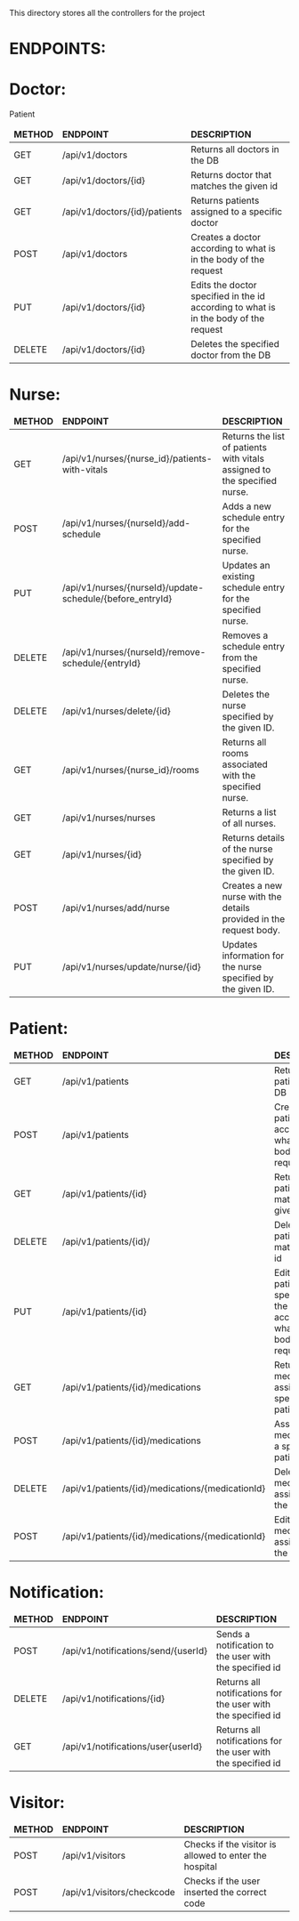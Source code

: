 This directory stores all the controllers for the project

# ENDPOINTS:

# Doctor:

<table>
<thead>
    <td><strong>METHOD</strong></td>
    <td><strong>ENDPOINT</strong></td>
    <td><strong>DESCRIPTION</strong></td>
</thead>
<tr>
    <td>GET</td>
    <td>/api/v1/doctors</td>
    <td>Returns all doctors in the DB</td>
</tr>Patient
<tr>
    <td>GET</td>
    <td>/api/v1/doctors/{id}</td>
    <td>Returns doctor that matches the given id</td>
</tr>
<tr>
    <td>GET</td>
    <td>/api/v1/doctors/{id}/patients</td>
    <td>Returns patients assigned to a specific doctor</td>
</tr>
<tr>
    <td>POST</td>
    <td>/api/v1/doctors</td>
    <td>Creates a doctor according to what is in the body of the request</td>
</tr>
<tr>
    <td>PUT</td>
    <td>/api/v1/doctors/{id}</td>
    <td>Edits the doctor specified in the id according to what is in the body of the request</td>
</tr>
<tr>
    <td>DELETE</td>
    <td>/api/v1/doctors/{id}</td>
    <td>Deletes the specified doctor from the DB</td>
</tr>
</table>

# Nurse:

<table>
  <thead>
    <tr>
      <td><strong>METHOD</strong></td>
      <td><strong>ENDPOINT</strong></td>
      <td><strong>DESCRIPTION</strong></td>
    </tr>
  </thead>
  <tbody>
    <tr>
      <td>GET</td>
      <td>/api/v1/nurses/{nurse_id}/patients-with-vitals</td>
      <td>Returns the list of patients with vitals assigned to the specified nurse.</td>
    </tr>
    <tr>
      <td>POST</td>
      <td>/api/v1/nurses/{nurseId}/add-schedule</td>
      <td>Adds a new schedule entry for the specified nurse.</td>
    </tr>
    <tr>
      <td>PUT</td>
      <td>/api/v1/nurses/{nurseId}/update-schedule/{before_entryId}</td>
      <td>Updates an existing schedule entry for the specified nurse.</td>
    </tr>
    <tr>
      <td>DELETE</td>
      <td>/api/v1/nurses/{nurseId}/remove-schedule/{entryId}</td>
      <td>Removes a schedule entry from the specified nurse.</td>
    </tr>
    <tr>
      <td>DELETE</td>
      <td>/api/v1/nurses/delete/{id}</td>
      <td>Deletes the nurse specified by the given ID.</td>
    </tr>
    <tr>
      <td>GET</td>
      <td>/api/v1/nurses/{nurse_id}/rooms</td>
      <td>Returns all rooms associated with the specified nurse.</td>
    </tr>
    <tr>
      <td>GET</td>
      <td>/api/v1/nurses/nurses</td>
      <td>Returns a list of all nurses.</td>
    </tr>
    <tr>
      <td>GET</td>
      <td>/api/v1/nurses/{id}</td>
      <td>Returns details of the nurse specified by the given ID.</td>
    </tr>
    <tr>
      <td>POST</td>
      <td>/api/v1/nurses/add/nurse</td>
      <td>Creates a new nurse with the details provided in the request body.</td>
    </tr>
    <tr>
      <td>PUT</td>
      <td>/api/v1/nurses/update/nurse/{id}</td>
      <td>Updates information for the nurse specified by the given ID.</td>
    </tr>
  </tbody>
</table>

# Patient:

<table>
<thead>
    <td><strong>METHOD</strong></td>
    <td><strong>ENDPOINT</strong></td>
    <td><strong>DESCRIPTION</strong></td>
</thead>
<tr>
    <td>GET</td>
    <td>/api/v1/patients</td>
    <td>Returns all patients in the DB</td>
</tr>
<tr>
    <td>POST</td>
    <td>/api/v1/patients</td>
    <td>Creates a patient according to what is in the body of the request</td>
</tr>
<tr>
    <td>GET</td>
    <td>/api/v1/patients/{id}</td>
    <td>Returns patient that matches the given id</td>
</tr>
<tr>
    <td>DELETE</td>
    <td>/api/v1/patients/{id}/</td>
    <td>Deletes the patient that matched the id</td>
</tr>
<tr>
    <td>PUT</td>
    <td>/api/v1/patients/{id}</td>
    <td>Edits the patient specified in the id according to what is in the body of the request</td>
</tr>
<tr>
    <td>GET</td>
    <td>/api/v1/patients/{id}/medications</td>
    <td>Returns medications assigned to a specific patient</td>
</tr>
<tr>
    <td>POST</td>
    <td>/api/v1/patients/{id}/medications</td>
    <td>Assigns a medication to a specific patient</td>
</tr>
<tr>
    <td>DELETE</td>
    <td>/api/v1/patients/{id}/medications/{medicationId}</td>
    <td>Deletes the medication assigned to the patient</td>
</tr>
<tr>
    <td>POST</td>
    <td>/api/v1/patients/{id}/medications/{medicationId}</td>
    <td>Edits the medication assigned to the patient</td>
</tr>
</table>

# Notification:

<table>
<thead>
    <td><strong>METHOD</strong></td>
    <td><strong>ENDPOINT</strong></td>
    <td><strong>DESCRIPTION</strong></td>
</thead>
<tr>
    <td>POST</td>
    <td>/api/v1/notifications/send/{userId}</td>
    <td>Sends a notification to the user with the specified id</td>
</tr>
<tr>
    <td>DELETE</td>
    <td>/api/v1/notifications/{id}</td>
    <td>Returns all notifications for the user with the specified id</td>
</tr>
<tr>
    <td>GET</td>
    <td>/api/v1/notifications/user{userId}</td>
    <td>Returns all notifications for the user with the specified id</td>
</tr>
</table>

# Visitor:

<table>
<thead>
    <td><strong>METHOD</strong></td>
    <td><strong>ENDPOINT</strong></td>
    <td><strong>DESCRIPTION</strong></td>
</thead>
<tr>
    <td>POST</td>
    <td>/api/v1/visitors</td>
    <td>Checks if the visitor is allowed to enter the hospital</td>
</tr>
<tr>
    <td>POST</td>
    <td>/api/v1/visitors/checkcode</td>
    <td>Checks if the user inserted the correct code</td>
</tr>
